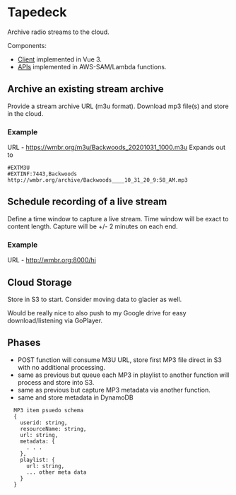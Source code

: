 # Tapedeck

Archive radio streams to the cloud.

Components:
* [Client](https://github.com/jrnewton/tapedeck-client) implemented in Vue 3.
* [APIs](https://github.com/jrnewton/tapedeck-api) implemented in AWS-SAM/Lambda functions.


## Archive an existing stream archive

Provide a stream archive URL (m3u format).
Download mp3 file(s) and store in the cloud.

### Example

URL - https://wmbr.org/m3u/Backwoods_20201031_1000.m3u
Expands out to

```
#EXTM3U
#EXTINF:7443,Backwoods
http://wmbr.org/archive/Backwoods____10_31_20_9:58_AM.mp3
```

## Schedule recording of a live stream

Define a time window to capture a live stream.
Time window will be exact to content length.
Capture will be +/- 2 minutes on each end.

### Example

URL - http://wmbr.org:8000/hi

## Cloud Storage

Store in S3 to start. Consider moving data to glacier as well.

Would be really nice to also push to my Google drive for easy download/listening via GoPlayer.

## Phases

- POST function will consume M3U URL, store first MP3 file direct in S3 with no additional processing.
- same as previous but queue each MP3 in playlist to another function will process and store into S3.
- same as previous but capture MP3 metadata via another function.
- same and store metadata in DynamoDB
```
  MP3 item psuedo schema
  {
    userid: string,
    resourceName: string,
    url: string,
    metadata: {
      . . .
    },
    playlist: {
      url: string,
      ... other meta data
    }
  }
```

